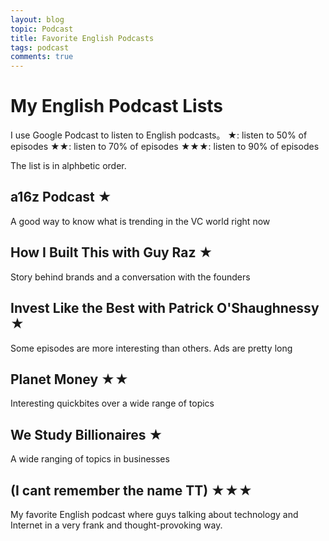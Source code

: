 ```yaml
---
layout: blog
topic: Podcast
title: Favorite English Podcasts
tags: podcast
comments: true
---
```


# My English Podcast Lists

I use Google Podcast to listen to English podcasts。
★: listen to 50% of episodes
★★: listen to 70% of episodes
★★★: listen to 90% of episodes

The list is in alphbetic order.

## a16z Podcast ★
A good way to know what is trending in the VC world right now

## How I Built This with Guy Raz ★
Story behind brands and a conversation with the founders

## Invest Like the Best with Patrick O'Shaughnessy ★
Some episodes are more interesting than others. Ads are pretty long 

## Planet Money ★★
Interesting quickbites over a wide range of topics

## We Study Billionaires ★
A wide ranging of topics in businesses

## (I cant remember the name TT) ★★★
My favorite English podcast where guys talking about technology and Internet in a very frank and thought-provoking way. 
